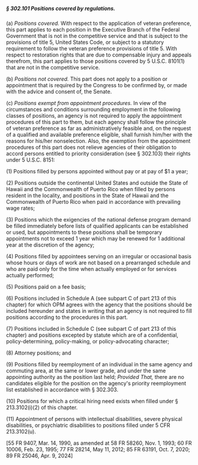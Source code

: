 ##### § 302.101 Positions covered by regulations. #####

(a) *Positions covered.* With respect to the application of veteran preference, this part applies to each position in the Executive Branch of the Federal Government that is not in the competitive service and that is subject to the provisions of title 5, United States Code, or subject to a statutory requirement to follow the veteran preference provisions of title 5. With respect to restoration rights that are due to compensable injury and appeals therefrom, this part applies to those positions covered by 5 U.S.C. 8101(1) that are not in the competitive service.

(b) *Positions not covered.* This part does not apply to a position or appointment that is required by the Congress to be confirmed by, or made with the advice and consent of, the Senate.

(c) *Positions exempt from appointment procedures.* In view of the circumstances and conditions surrounding employment in the following classes of positions, an agency is not required to apply the appointment procedures of this part to them, but each agency shall follow the principle of veteran preference as far as administratively feasible and, on the request of a qualified and available preference eligible, shall furnish him/her with the reasons for his/her nonselection. Also, the exemption from the appointment procedures of this part does not relieve agencies of their obligation to accord persons entitled to priority consideration (see § 302.103) their rights under 5 U.S.C. 8151:

(1) Positions filled by persons appointed without pay or at pay of $1 a year;

(2) Positions outside the continental United States and outside the State of Hawaii and the Commonwealth of Puerto Rico when filled by persons resident in the locality, and positions in the State of Hawaii and the Commonwealth of Puerto Rico when paid in accordance with prevailing wage rates;

(3) Positions which the exigencies of the national defense program demand be filled immediately before lists of qualified applicants can be established or used, but appointments to these positions shall be temporary appointments not to exceed 1 year which may be renewed for 1 additional year at the discretion of the agency;

(4) Positions filled by appointees serving on an irregular or occasional basis whose hours or days of work are not based on a prearranged schedule and who are paid only for the time when actually employed or for services actually performed;

(5) Positions paid on a fee basis;

(6) Positions included in Schedule A (see subpart C of part 213 of this chapter) for which OPM agrees with the agency that the positions should be included hereunder and states in writing that an agency is not required to fill positions according to the procedures in this part.

(7) Positions included in Schedule C (see subpart C of part 213 of this chapter) and positions excepted by statute which are of a confidential, policy-determining, policy-making, or policy-advocating character;

(8) Attorney positions; and

(9) Positions filled by reemployment of an individual in the same agency and commuting area, at the same or lower grade, and under the same appointing authority as the position last held; *Provided That,* there are no candidates eligible for the position on the agency's priority reemployment list established in accordance with § 302.303.

(10) Positions for which a critical hiring need exists when filled under § 213.3102(i)(2) of this chapter.

(11) Appointment of persons with intellectual disabilities, severe physical disabilities, or psychiatric disabilities to positions filled under 5 CFR 213.3102(u).

[55 FR 9407, Mar. 14, 1990, as amended at 58 FR 58260, Nov. 1, 1993; 60 FR 10006, Feb. 23, 1995; 77 FR 28214, May 11, 2012; 85 FR 63191, Oct. 7, 2020; 89 FR 25046, Apr. 9, 2024]